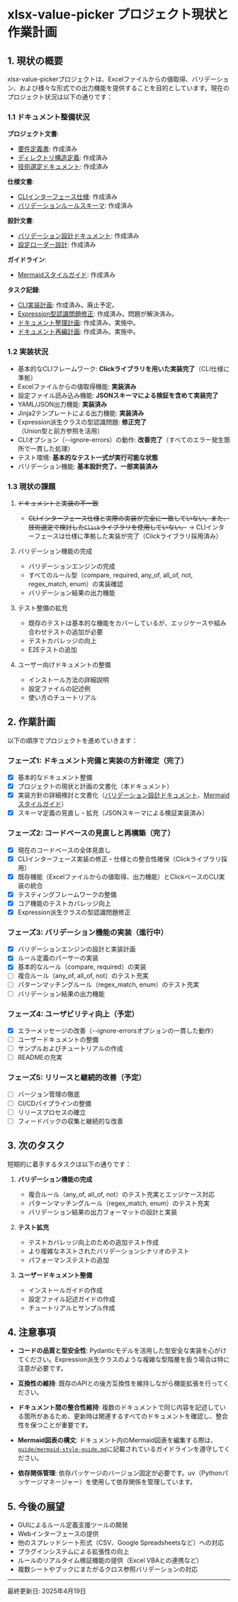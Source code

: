 # xlsx-value-picker プロジェクト現状と作業計画

## 1. 現状の概要

xlsx-value-pickerプロジェクトは、Excelファイルからの値取得、バリデーション、および様々な形式での出力機能を提供することを目的としています。現在のプロジェクト状況は以下の通りです：

### 1.1 ドキュメント整備状況

**プロジェクト文書**:
- [要件定義書](project/requirements.md): 作成済み
- [ディレクトリ構造定義](project/directory-structure.md): 作成済み
- [技術選定ドキュメント](project/technology-selection.md): 作成済み

**仕様文書**:
- [CLIインターフェース仕様](spec/cli-spec.md): 作成済み
- [バリデーションルールスキーマ](spec/rule-schema.json): 作成済み

**設計文書**:
- [バリデーション設計ドキュメント](design/validation-design.md): 作成済み
- [設定ローダー設計](design/config-loader-design.md): 作成済み

**ガイドライン**:
- [Mermaidスタイルガイド](guide/mermaid-style-guide.md): 作成済み

**タスク記録**:
- [CLI実装計画](task_log/cli-implementation-plan.md): 作成済み。廃止予定。
- [Expression型認識問題修正](task_log/expression-type-recognition-fix.md): 作成済み。問題が解決済み。
- [ドキュメント整理計画](task_log/document-reorganization.md): 作成済み。実施中。
- [ドキュメント再編計画](task_log/document-genre-reorganization.md): 作成済み。実施中。

### 1.2 実装状況

- 基本的なCLIフレームワーク: **Clickライブラリを用いた実装完了**（CLI仕様に準拠）
- Excelファイルからの値取得機能: **実装済み**
- 設定ファイル読み込み機能: **JSONスキーマによる検証を含めて実装完了**
- YAML/JSON出力機能: **実装済み**
- Jinja2テンプレートによる出力機能: **実装済み**
- Expression派生クラスの型認識問題: **修正完了**（Union型と前方参照を活用）
- CLIオプション（--ignore-errors）の動作: **改善完了**（すべてのエラー発生箇所で一貫した処理）
- テスト環境: **基本的なテスト一式が実行可能な状態**
- バリデーション機能: **基本設計完了、一部実装済み**

### 1.3 現状の課題

1. ~~ドキュメントと実装の不一致~~
   - ~~CLIインターフェース仕様と実際の実装が完全に一致していない。また、技術選定で検討した`Click`ライブラリを使用していない。~~ -> CLIインターフェースは仕様に準拠した実装が完了（Clickライブラリ採用済み）

2. バリデーション機能の完成
   - バリデーションエンジンの完成
   - すべてのルール型（compare, required, any_of, all_of, not, regex_match, enum）の実装確認
   - バリデーション結果の出力機能

3. テスト整備の拡充
   - 既存のテストは基本的な機能をカバーしているが、エッジケースや組み合わせテストの追加が必要
   - テストカバレッジの向上
   - E2Eテストの追加

4. ユーザー向けドキュメントの整備
   - インストール方法の詳細説明
   - 設定ファイルの記述例
   - 使い方のチュートリアル

## 2. 作業計画

以下の順序でプロジェクトを進めていきます：

### フェーズ1: ドキュメント完備と実装の方針確定（完了）

- [x] 基本的なドキュメント整備
- [x] プロジェクトの現状と計画の文書化（本ドキュメント）
- [x] 実装方針の詳細検討と文書化（[バリデーション設計ドキュメント](design/validation-design.md)、[Mermaidスタイルガイド](guide/mermaid-style-guide.md)）
- [x] スキーマ定義の見直し・拡充（JSONスキーマによる検証実装済み）

### フェーズ2: コードベースの見直しと再構築（完了）

- [x] 現在のコードベースの全体見直し
- [x] CLIインターフェース実装の修正・仕様との整合性確保（Clickライブラリ採用）
- [x] 既存機能（Excelファイルからの値取得、出力機能）とClickベースのCLI実装の統合
- [x] テスティングフレームワークの整備
- [x] コア機能のテストカバレッジ向上
- [x] Expression派生クラスの型認識問題修正

### フェーズ3: バリデーション機能の実装（進行中）

- [x] バリデーションエンジンの設計と実装計画
- [x] ルール定義のパーサーの実装
- [x] 基本的なルール（compare, required）の実装
- [ ] 複合ルール（any_of, all_of, not）のテスト充実
- [ ] パターンマッチングルール（regex_match, enum）のテスト充実
- [ ] バリデーション結果の出力機能

### フェーズ4: ユーザビリティ向上（予定）

- [x] エラーメッセージの改善（--ignore-errorsオプションの一貫した動作）
- [ ] ユーザードキュメントの整備
- [ ] サンプルおよびチュートリアルの作成
- [ ] READMEの充実

### フェーズ5: リリースと継続的改善（予定）

- [ ] バージョン管理の徹底
- [ ] CI/CDパイプラインの整備
- [ ] リリースプロセスの確立
- [ ] フィードバックの収集と継続的な改善

## 3. 次のタスク

短期的に着手するタスクは以下の通りです：

1. **バリデーション機能の完成**
   - 複合ルール（any_of, all_of, not）のテスト充実とエッジケース対応
   - パターンマッチングルール（regex_match, enum）のテスト充実
   - バリデーション結果の出力フォーマットの設計と実装
   
2. **テスト拡充**
   - テストカバレッジ向上のための追加テスト作成
   - より複雑なネストされたバリデーションシナリオのテスト
   - パフォーマンステストの追加

3. **ユーザードキュメント整備**
   - インストールガイドの作成
   - 設定ファイル記述ガイドの作成
   - チュートリアルとサンプル作成

## 4. 注意事項

- **コードの品質と型安全性**: Pydanticモデルを活用した型安全な実装を心がけてください。Expression派生クラスのような複雑な型階層を扱う場合は特に注意が必要です。

- **互換性の維持**: 既存のAPIとの後方互換性を維持しながら機能拡張を行ってください。

- **ドキュメント間の整合性維持**: 複数のドキュメントで同じ内容を記述している箇所があるため、更新時は関連するすべてのドキュメントを確認し、整合性を保つことが重要です。

- **Mermaid図表の構文**: ドキュメント内のMermaid図表を編集する際は、[`guide/mermaid-style-guide.md`](guide/mermaid-style-guide.md)に記載されているガイドラインを遵守してください。

- **依存関係管理**: 依存パッケージのバージョン固定が必要です。uv（Pythonパッケージマネージャー）を使用して依存関係を管理しています。

## 5. 今後の展望

- GUIによるルール定義支援ツールの開発
- Webインターフェースの提供
- 他のスプレッドシート形式（CSV、Google Spreadsheetsなど）への対応
- プラグインシステムによる拡張性の向上
- ルールのリアルタイム検証機能の提供（Excel VBAとの連携など）
- 複数シートやブックにまたがるクロス参照バリデーションの対応

---

最終更新日: 2025年4月19日
